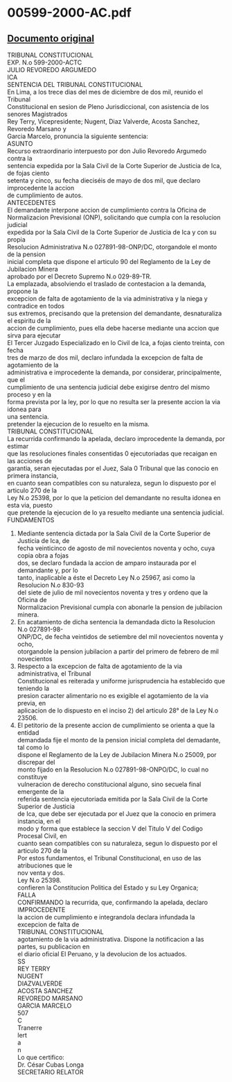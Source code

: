 
00599-2000-AC.pdf
=================
  
[Documento original](https://tc.gob.pe/jurisprudencia/2001/00599-2000-AC.pdf)  
---  
TRIBUNAL CONSTITUCIONAL  
EXP. N.o 599-2000-ACTC  
JULIO REVOREDO ARGUMEDO  
ICA  
SENTENCIA DEL TRIBUNAL CONSTITUCIONAL  
En Lima, a los trece dias del mes de diciembre de dos mil, reunido el Tribunal  
Constitucional en sesion de Pleno Jurisdiccional, con asistencia de los senores Magistrados  
Rey Terry, Vicepresidente; Nugent, Diaz Valverde, Acosta Sanchez, Revoredo Marsano y  
Garcia Marcelo, pronuncia la siguiente sentencia:  
ASUNTO  
Recurso extraordinario interpuesto por don Julio Revoredo Argumedo contra la  
sentencia expedida por la Sala Civil de la Corte Superior de Justicia de Ica, de fojas ciento  
setenta y cinco, su fecha dieciséis de mayo de dos mil, que declaro improcedente la accion  
de cumplimiento de autos.  
ANTECEDENTES  
El demandante interpone accion de cumplimiento contra la Oficina de  
Normalizacion Previsional (ONP), solicitando que cumpla con la resolucion judicial  
expedida por la Sala Civil de la Corte Superior de Justicia de Ica y con su propia  
Resolucion Administrativa N.o 027891-98-ONP/DC, otorgandole el monto de la pension  
inicial completa que dispone el articulo 90 del Reglamento de la Ley de Jubilacion Minera  
aprobado por el Decreto Supremo N.o 029-89-TR.  
La emplazada, absolviendo el traslado de contestacion a la demanda, propone la  
excepcion de falta de agotamiento de la via administrativa y la niega y contradice en todos  
sus extremos, precisando que la pretension del demandante, desnaturaliza el espiritu de la  
accion de cumplimiento, pues ella debe hacerse mediante una accion que sirva para ejecutar  
El Tercer Juzgado Especializado en lo Civil de Ica, a fojas ciento treinta, con fecha  
tres de marzo de dos mil, declaro infundada la excepcion de falta de agotamiento de la  
administrativa e improcedente la demanda, por considerar, principalmente, que el  
cumplimiento de una sentencia judicial debe exigirse dentro del mismo proceso y en la  
forma prevista por la ley, por lo que no resulta ser la presente accion la via idonea para  
una sentencia.  
pretender la ejecucion de lo resuelto en la misma.  
TRIBUNAL CONSTITUCIONAL  
La recurrida confirmando la apelada, declaro improcedente la demanda, por estimar  
que las resoluciones finales consentidas 0 ejecutoriadas que recaigan en las acciones de  
garantia, seran ejecutadas por el Juez, Sala 0 Tribunal que las conocio en primera instancia,  
en cuanto sean compatibles con su naturaleza, segun lo dispuesto por el articulo 270 de la  
Ley N.o 25398, por lo que la peticion del demandante no resulta idonea en esta via, puesto  
que pretende la ejecucion de lo ya resuelto mediante una sentencia judicial.  
FUNDAMENTOS  
1. Mediante sentencia dictada por la Sala Civil de la Corte Superior de Justicia de Ica, de  
fecha veinticinco de agosto de mil novecientos noventa y ocho, cuya copia obra a fojas  
dos, se declaro fundada la accion de amparo instaurada por el demandante y, por lo  
tanto, inaplicable a éste el Decreto Ley N.o 25967, asi como la Resolucion N.o 830-93  
del siete de julio de mil novecientos noventa y tres y ordeno que la Oficina de  
Normalizacion Previsional cumpla con abonarle la pension de jubilacion minera.  
2. En acatamiento de dicha sentencia la demandada dicto la Resolucion N.o 027891-98-  
ONP/DC, de fecha veintidos de setiembre del mil novecientos noventa y ocho,  
otorgandole la pension jubilacion a partir del primero de febrero de mil novecientos  
3. Respecto a la excepcion de falta de agotamiento de la via administrativa, el Tribunal  
Constitucional es reiterada y uniforme jurisprudencia ha establecido que teniendo la  
presion caracter alimentario no es exigible el agotamiento de la via previa, en  
aplicacion de lo dispuesto en el inciso 2) del articulo 28° de la Ley N.o 23506.  
4. El petitorio de la presente accion de cumplimiento se orienta a que la entidad  
demandada fije el monto de la pension inicial completa del demadante, tal como lo  
dispone el Reglamento de la Ley de Jubilacion Minera N.o 25009, por discrepar del  
monto fijado en la Resolucion N.o 027891-98-ONPO/DC, lo cual no constituye  
vulneracion de derecho constitucional alguno, sino secuela final emergente de la  
referida sentencia ejecutoriada emitida por la Sala Civil de la Corte Superior de Justicia  
de Ica, que debe ser ejecutada por el Juez que la conocio en primera instancia, en el  
modo y forma que establece la seccion V del Titulo V del Codigo Procesal Civil, en  
cuanto sean compatibles con su naturaleza, segun lo dispuesto por el articulo 270 de la  
Por estos fundamentos, el Tribunal Constitucional, en uso de las atribuciones que le  
nov venta y dos.  
Ley N.o 25398.  
confieren la Constitucion Politica del Estado y su Ley Organica;  
FALLA  
CONFIRMANDO la recurrida, que, confirmando la apelada, declaro IMPROCEDENTE  
la accion de cumplimiento e integrandola declara infundada la excepcion de falta de  
TRIBUNAL CONSTITUCIONAL  
agotamiento de la via administrativa. Dispone la notificacion a las partes, su publicacion en  
el diario oficial El Peruano, y la devolucion de los actuados.  
SS  
REY TERRY  
NUGENT  
DIAZVALVERDE  
ACOSTA SANCHEZ  
REVOREDO MARSANO  
GARCIA MARCELO  
507  
C  
Tranerre  
lert  
a  
n  
Lo que certifico:  
Dr. César Cubas Longa  
SECRETARIO RELATOR